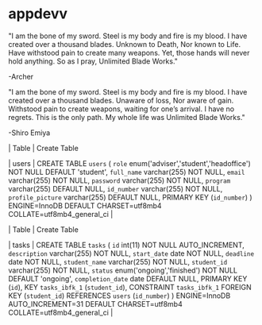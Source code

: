 # appdevv

"I am the bone of my sword. Steel is my body and fire is my blood. I have created over a 
thousand blades. Unknown to Death, Nor known to Life. Have withstood pain to create many 
weapons. Yet, those hands will never hold anything. So as I pray, Unlimited Blade Works."

-Archer



"I am the bone of my sword. Steel is my body and fire is my blood. I have created over a
thousand blades. Unaware of loss, Nor aware of gain. Withstood pain to create weapons,
waiting for one’s arrival. I have no regrets. This is the only path. My whole life was
Unlimited Blade Works."

-Shiro Emiya

| Table | Create Table

| users | CREATE TABLE `users` (
  `role` enum('adviser','student','headoffice') NOT NULL DEFAULT 'student',
  `full_name` varchar(255) NOT NULL,
  `email` varchar(255) NOT NULL,
  `password` varchar(255) NOT NULL,
  `program` varchar(255) DEFAULT NULL,
  `id_number` varchar(255) NOT NULL,
  `profile_picture` varchar(255) DEFAULT NULL,
  PRIMARY KEY (`id_number`)
) ENGINE=InnoDB DEFAULT CHARSET=utf8mb4 COLLATE=utf8mb4_general_ci |

| Table | Create Table

| tasks | CREATE TABLE `tasks` (
  `id` int(11) NOT NULL AUTO_INCREMENT,
  `description` varchar(255) NOT NULL,
  `start_date` date NOT NULL,
  `deadline` date NOT NULL,
  `student_name` varchar(255) NOT NULL,
  `student_id` varchar(255) NOT NULL,
  `status` enum('ongoing','finished') NOT NULL DEFAULT 'ongoing',
  `completion_date` date DEFAULT NULL,
  PRIMARY KEY (`id`),
  KEY `tasks_ibfk_1` (`student_id`),
  CONSTRAINT `tasks_ibfk_1` FOREIGN KEY (`student_id`) REFERENCES `users` (`id_number`)
) ENGINE=InnoDB AUTO_INCREMENT=31 DEFAULT CHARSET=utf8mb4 COLLATE=utf8mb4_general_ci |
